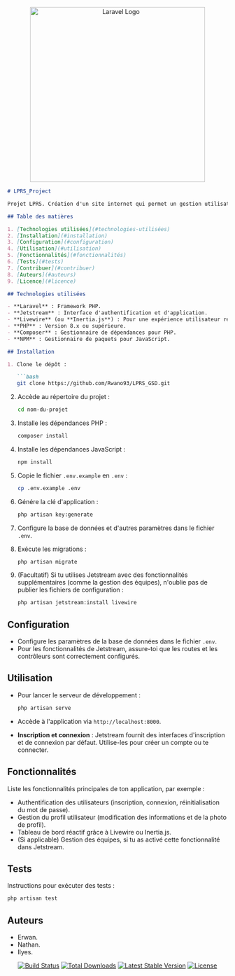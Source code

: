 <p align="center"><a href="https://laravel.com" target="_blank"><img src="https://raw.githubusercontent.com/laravel/art/master/logo-lockup/5%20SVG/2%20CMYK/1%20Full%20Color/laravel-logolockup-cmyk-red.svg" width="400" alt="Laravel Logo"></a></p>


```markdown
# LPRS_Project

Projet LPRS. Création d'un site internet qui permet un gestion utilisateur ainsi qu'une communication entre utilisateur. De plus, il permet aussi a d'ancien élèves de créer des évenements ainsi que de poster des images. Des entreprises peuvent aussi y appliquer des offres de stage/alternance. 

## Table des matières

1. [Technologies utilisées](#technologies-utilisées)
2. [Installation](#installation)
3. [Configuration](#configuration)
4. [Utilisation](#utilisation)
5. [Fonctionnalités](#fonctionnalités)
6. [Tests](#tests)
7. [Contribuer](#contribuer)
8. [Auteurs](#auteurs)
9. [Licence](#licence)

## Technologies utilisées

- **Laravel** : Framework PHP.
- **Jetstream** : Interface d'authentification et d'application.
- **Livewire** (ou **Inertia.js**) : Pour une expérience utilisateur réactive.
- **PHP** : Version 8.x ou supérieure.
- **Composer** : Gestionnaire de dépendances pour PHP.
- **NPM** : Gestionnaire de paquets pour JavaScript.

## Installation

1. Clone le dépôt :

   ```bash
   git clone https://github.com/Rwano93/LPRS_GSD.git
   ```

2. Accède au répertoire du projet :

   ```bash
   cd nom-du-projet
   ```

3. Installe les dépendances PHP :

   ```bash
   composer install
   ```

4. Installe les dépendances JavaScript :

   ```bash
   npm install
   ```

5. Copie le fichier `.env.example` en `.env` :

   ```bash
   cp .env.example .env
   ```

6. Génére la clé d'application :

   ```bash
   php artisan key:generate
   ```

7. Configure la base de données et d'autres paramètres dans le fichier `.env`.

8. Exécute les migrations :

   ```bash
   php artisan migrate
   ```

9. (Facultatif) Si tu utilises Jetstream avec des fonctionnalités supplémentaires (comme la gestion des équipes), n'oublie pas de publier les fichiers de configuration :

   ```bash
   php artisan jetstream:install livewire
   ```

## Configuration

- Configure les paramètres de la base de données dans le fichier `.env`.
- Pour les fonctionnalités de Jetstream, assure-toi que les routes et les contrôleurs sont correctement configurés.

## Utilisation


- Pour lancer le serveur de développement :

  ```bash
  php artisan serve
  ```

- Accède à l'application via `http://localhost:8000`.

- **Inscription et connexion** : Jetstream fournit des interfaces d'inscription et de connexion par défaut. Utilise-les pour créer un compte ou te connecter.

## Fonctionnalités

Liste les fonctionnalités principales de ton application, par exemple :

- Authentification des utilisateurs (inscription, connexion, réinitialisation du mot de passe).
- Gestion du profil utilisateur (modification des informations et de la photo de profil).
- Tableau de bord réactif grâce à Livewire ou Inertia.js.
- (Si applicable) Gestion des équipes, si tu as activé cette fonctionnalité dans Jetstream.

## Tests

Instructions pour exécuter des tests :

```bash
php artisan test
```


## Auteurs

- Erwan.
- Nathan.
- Ilyes.


<p align="center">
<a href="https://github.com/laravel/framework/actions"><img src="https://github.com/laravel/framework/workflows/tests/badge.svg" alt="Build Status"></a>
<a href="https://packagist.org/packages/laravel/framework"><img src="https://img.shields.io/packagist/dt/laravel/framework" alt="Total Downloads"></a>
<a href="https://packagist.org/packages/laravel/framework"><img src="https://img.shields.io/packagist/v/laravel/framework" alt="Latest Stable Version"></a>
<a href="https://packagist.org/packages/laravel/framework"><img src="https://img.shields.io/packagist/l/laravel/framework" alt="License"></a>
</p>

